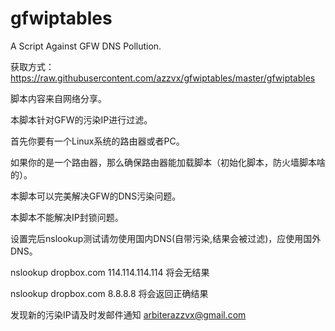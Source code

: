 gfwiptables
===========

A Script Against GFW DNS Pollution.

获取方式：https://raw.githubusercontent.com/azzvx/gfwiptables/master/gfwiptables

脚本内容来自网络分享。

本脚本针对GFW的污染IP进行过滤。

首先你要有一个Linux系统的路由器或者PC。

如果你的是一个路由器，那么确保路由器能加载脚本（初始化脚本，防火墙脚本啥的）。

本脚本可以完美解决GFW的DNS污染问题。

本脚本不能解决IP封锁问题。

设置完后nslookup测试请勿使用国内DNS(自带污染,结果会被过滤)，应使用国外DNS。

nslookup dropbox.com 114.114.114.114 将会无结果

nslookup dropbox.com 8.8.8.8 将会返回正确结果

发现新的污染IP请及时发邮件通知 arbiterazzvx@gmail.com
